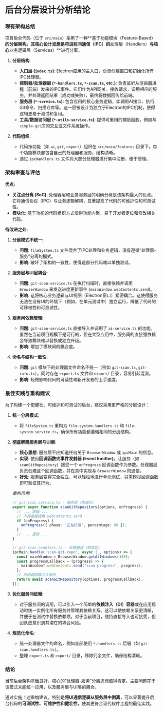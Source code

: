# 后台分层设计分析结论

### 现有架构总结

项目后台代码（位于 `src/main`）采用了一种**基于功能模块（Feature-Based）**的分层架构。其核心设计思想是将进程间通信（IPC）的**处理层（Handlers）**与核心**业务逻辑层（Services）**进行分离。

1.  **分层结构**:
    *   **入口层 (`index.ts`)**: Electron应用的主入口，负责创建窗口和初始化所有IPC处理器。
    *   **控制器/处理器层 (`*-handlers.ts`, `*-scan.ts`, etc.)**: 负责监听从渲染器进程（前端）发来的IPC事件。它们作为API网关，接收请求，调用相应的服务，并处理返回结果（成功或失败），最终将数据回传给前端。
    *   **服务层 (`*-service.ts`)**: 包含应用的核心业务逻辑，如调用AI接口、执行Git命令、扫描仓库等。这一层被设计为独立于Electron的IPC机制，使得逻辑更易于测试和复用。
    *   **工具/数据访问层 (`*-utils-service.ts`)**: 提供可重用的辅助函数，例如与`simple-git`库的交互或文件系统操作。

2.  **代码组织**:
    *   代码按功能（如 `ai`, `git`, `export`）组织在 `src/main/features` 目录下，每个功能模块都包含自己的处理器和服务，结构清晰。
    *   通过 `ipcHandlers.ts` 文件对大部分处理器进行集中注册，便于管理。

### 架构审查与评估

**优点:**

*   **关注点分离 (SoC)**: 处理器层和业务服务层的明确分离是该架构最大的优点。它将通信协议（IPC）与业务逻辑解耦，显著提高了代码的可维护性和可测试性。
*   **模块化**: 基于功能的代码组织方式使得功能内聚，易于开发者定位和修改相关代码。

**待改进之处:**

1.  **分层模式不统一**:
    *   **问题**: `fileSystem.ts` 文件混合了IPC处理和业务逻辑，没有遵循“处理器-服务”分离的模式。
    *   **影响**: 破坏了架构的一致性，使得这部分代码难以单独测试。

2.  **服务层与UI层耦合**:
    *   **问题**: `git-scan-service.ts` 在执行扫描时，直接依赖并调用 `BrowserWindow` 来发送进度更新事件 (`mainWindow.webContents.send`)。
    *   **影响**: 这将核心业务逻辑与UI视图（Electron窗口）紧密耦合。这使得服务无法在没有UI的环境下（例如，在单元测试中）独立运行，降低了代码的可移植性和可测试性。

3.  **服务间依赖管理**:
    *   **问题**: `git-scan-service.ts` 直接导入并调用了 `ai-service.ts` 的功能。虽然在当前项目规模下是可行的，但在大型应用中，服务间的直接强依赖会导致模块难以替换或独立升级。
    *   **影响**: 增加了模块间的耦合度。

4.  **命名与结构一致性**:
    *   **问题**: `git` 模块下的处理器文件命名不统一（例如 `git-scan.ts`, `git-info.ts`）。同时存在 `export.ts` 文件和 `export/` 目录，容易引起混淆。
    *   **影响**: 轻微影响代码的可读性和新开发者的上手速度。

### 最佳实践与重构建议

为了构建一个更健壮、可维护和可测试的后台，建议采用更严格的分层设计：

1.  **统一分层模式**:
    *   将 `fileSystem.ts` 重构为 `file-system.handlers.ts` 和 `file-system.service.ts`，确保所有功能都遵循相同的分层结构。

2.  **彻底解耦服务层与UI层**:
    *   **核心思想**: 服务层不应知道任何关于 `BrowserWindow` 或 `ipcMain` 的信息。
    *   **实现**: 使用**回调函数**或**事件发射器 (Event Emitter)**。让服务（如 `scanGitRepository`）接受一个 `onProgress` 回调函数作为参数。处理器层负责创建这个回调函数，并在其中实现与 `BrowserWindow` 的通信。
    *   **好处**: 服务层变得完全独立，可以轻松地进行单元测试，只需模拟回调函数即可验证其行为。

    *重构示例:*
    ```typescript
    // git-scan.service.ts - 服务层（修改后）
    export async function scanGitRepository(options, onProgress) {
      // ... 逻辑 ...
      // 不再直接调用 webContents.send
      if (onProgress) {
        onProgress({ phase: '正在扫描', percentage: 50 });
      }
      // ... 逻辑 ...
    }

    // git-scan.handlers.ts - 处理器层（修改后）
    ipcMain.handle('scan-git-repo', async (_, options) => {
      const mainWindow = BrowserWindow.getAllWindows()[0];
      const progressCallback = (progress) => {
        mainWindow?.webContents.send('scan-progress', progress);
      };
      // 将回调函数注入服务
      return await scanGitRepository(options, progressCallback);
    });
    ```

3.  **优化服务间依赖**:
    *   对于服务间的调用，可以引入一个简单的**依赖注入（DI）容器**或在应用启动时统一实例化所有服务并管理其依赖关系。这可以使依赖关系更清晰，并便于在测试中替换依赖项。对于当前项目，维持直接导入也可接受，但团队应意识到其潜在的耦合风险。

4.  **规范化命名**:
    *   统一处理器文件的命名，例如全部使用 `*.handlers.ts` 后缀（如 `git-scan.handlers.ts`）。
    *   整理 `export.ts` 和 `export/` 目录，移除冗余文件，确保结构清晰。

### 结论

当前后台架构基础良好，核心的“处理器-服务”分离思想值得肯定。主要问题在于该模式未能统一应用，以及服务层与UI层的耦合。

通过实施上述重构建议，特别是**将UI通信逻辑从服务层中剥离**，可以显著提升后台代码的**可测试性、可维护性和健壮性**，使其更符合现代软件工程的最佳实践。
